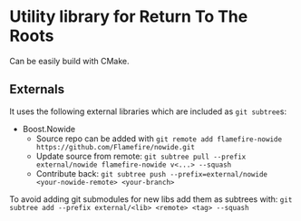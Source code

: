# Utility library for Return To The Roots

Can be easily build with CMake.

## Externals

It uses the following external libraries which are included as `git subtree`s:

- Boost.Nowide
  - Source repo can be added with `git remote add flamefire-nowide https://github.com/Flamefire/nowide.git`
  - Update source from remote: `git subtree pull --prefix external/nowide flamefire-nowide v<...> --squash`
  - Contribute back: `git subtree push --prefix=external/nowide <your-nowide-remote> <your-branch>`

To avoid adding git submodules for new libs add them as subtrees with:
`git subtree add --prefix external/<lib> <remote> <tag> --squash`
